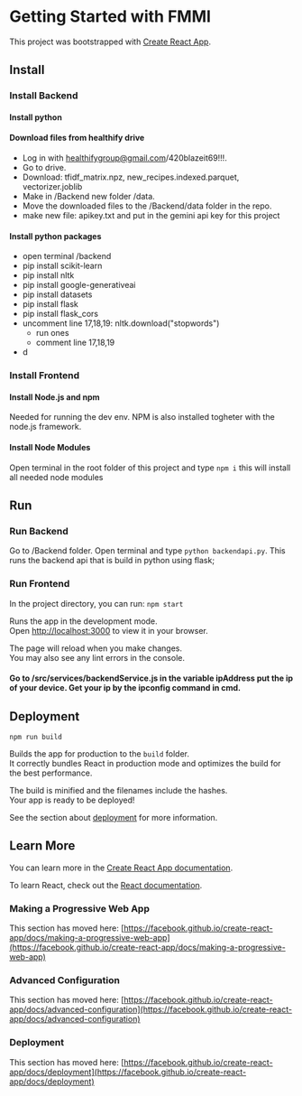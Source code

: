 # Getting Started with FMMI

This project was bootstrapped with [Create React App](https://github.com/facebook/create-react-app).
## Install

### Install Backend

#### Install python

#### Download files from healthify drive
- Log in with healthifygroup@gmail.com/420blazeit69!!!.
- Go to drive.
- Download: tfidf_matrix.npz, new_recipes.indexed.parquet, vectorizer.joblib
- Make in /Backend new folder /data.
- Move the downloaded files to the /Backend/data folder in the repo.
- make new file: apikey.txt and put in the gemini api key for this project

#### Install python packages
- open terminal /backend
- pip install scikit-learn
- pip install nltk
- pip install google-generativeai
- pip install datasets
- pip install flask
- pip install flask_cors
- uncomment line 17,18,19: nltk.download("stopwords")
  - run ones
  - comment line 17,18,19
- d

### Install Frontend

#### Install Node.js and npm
Needed for running the dev env.
NPM is also installed togheter with the node.js framework.

#### Install Node Modules

Open terminal in the root folder of this project and type `npm i` this will install all needed node modules

## Run

### Run Backend
Go to /Backend folder. Open terminal and type `python backendapi.py`. This runs the backend api that is build in python using flask;

### Run Frontend

In the project directory, you can run: `npm start`

Runs the app in the development mode.\
Open [http://localhost:3000](http://localhost:3000) to view it in your browser.

The page will reload when you make changes.\
You may also see any lint errors in the console.

#### Go to /src/services/backendService.js in the variable ipAddress put the ip of your device. Get your ip by the ipconfig command in cmd.

## Deployment

`npm run build`

Builds the app for production to the `build` folder.\
It correctly bundles React in production mode and optimizes the build for the best performance.

The build is minified and the filenames include the hashes.\
Your app is ready to be deployed!

See the section about [deployment](https://facebook.github.io/create-react-app/docs/deployment) for more information.

## Learn More

You can learn more in the [Create React App documentation](https://facebook.github.io/create-react-app/docs/getting-started).

To learn React, check out the [React documentation](https://reactjs.org/).

### Making a Progressive Web App

This section has moved here: [https://facebook.github.io/create-react-app/docs/making-a-progressive-web-app](https://facebook.github.io/create-react-app/docs/making-a-progressive-web-app)

### Advanced Configuration

This section has moved here: [https://facebook.github.io/create-react-app/docs/advanced-configuration](https://facebook.github.io/create-react-app/docs/advanced-configuration)

### Deployment

This section has moved here: [https://facebook.github.io/create-react-app/docs/deployment](https://facebook.github.io/create-react-app/docs/deployment)
